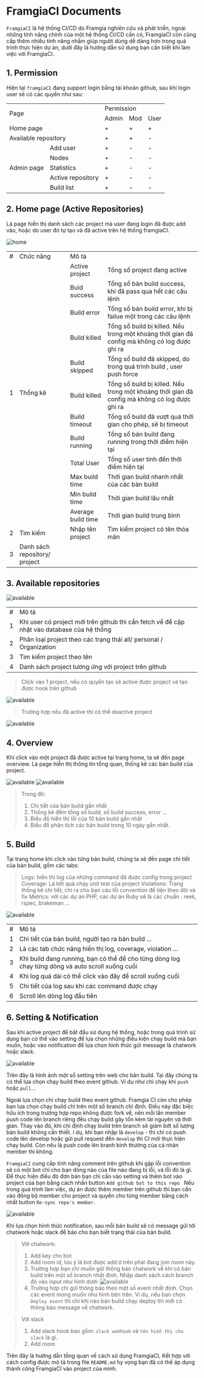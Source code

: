 
# FramgiaCI Documents
`FramgiaCI` là hệ thống CI/CD do Framgia nghiên cứu và phát triển, ngoài những tính năng chính của một hệ thống CI/CD cần có, FramgiaCI còn cũng cấp thêm nhiều tính năng nhằm giúp người dùng dễ dàng hơn trong quá trình thực hiện dự án, dưới đây là hướng dẫn sử dụng bạn cần biết khi làm việc với FramgiaCI.

## 1. Permission
Hiện tại `framgiaCI` đang support login bằng tài khoản github, sau khi login user sẽ có các quyền như sau:

<table>
    <tr>
        <td rowspan="2" colspan='2'>Page</td>
        <td colspan="3">Permission</td>
    </tr>
    <tr>
        <td>Admin</td>
        <td>Mod</td>
        <td>User</td>
    </tr>
    <tr>
        <td colspan='2'>Home page</td>
        <td>+</td>
        <td>+</td>
        <td>+</td>
    </tr>
    <tr>
        <td colspan='2'>Available repository</td>
        <td>+</td>
        <td>+</td>
        <td>-</td>
    </tr>
    <tr>
        <td rowspan='5'>Admin page</td>
        <td>Add user</td>
        <td>+</td>
        <td>-</td>
        <td>-</td>
    </tr>
    <tr>
        <td>Nodes</td>
        <td>+</td>
        <td>-</td>
        <td>-</td>
    </tr>
    <tr>
        <td>Statistics</td>
        <td>+</td>
        <td>-</td>
        <td>-</td>
    </tr>
    <tr>
        <td>Active repository</td>
        <td>+</td>
        <td>-</td>
        <td>-</td>
    </tr>
    <tr>
        <td>Build list</td>
        <td>+</td>
        <td>-</td>
        <td>-</td>
    </tr>
    
</table>

## 2. Home page (Active Repositories)
Là page hiển thị danh sách các project mà user đang login đã được add vào, hoặc do user đó tự tạo và đã active trên hệ thống framgiaCI.

![home](https://raw.githubusercontent.com/framgiaci/documents/master/images/Selection_010.png)

<table>
    <tr>
        <td>#</td>
        <td>Chức năng</td>
        <td colspan='2'>Mô tả</td>
    </tr>
    <tr>
        <td rowspan='12'>1</td>
        <td rowspan='12'>Thống kê</td>
        <td>Active project</td>
        <td>Tổng số project đang active</td>
    </tr>
    <tr>
        <td>Buid success</td>
        <td>Tổng số bản build success, khi đã pass qua hết các câu lệnh</td>
    </tr>
    <tr>
        <td>Build error</td>
        <td>Tổng số bản build error, khi bị failue một trong các câu lệnh</td>
    </tr>
    <tr>
        <td>Build killed</td>
        <td>Tổng số build bị killed. Nếu trong một khoảng thời gian đã config mà không có log được ghi ra</td>
    </tr>
    <tr>
        <td>Build skipped</td>
        <td>Tổng số build đã skipped, do trong quá trình build , user push force </td>
    </tr>
    <tr>
        <td>Build killed</td>
        <td>Tổng số build bị killed. Nếu trong một khoảng thời gian đã config mà không có log được ghi ra</td>
    </tr>
    <tr>
        <td>Build timeout</td>
        <td>Tổng số build đã vượt quá thời gian cho phép, sẽ bị timeout</td>
    </tr>
    <tr>
        <td>Build running</td>
        <td>Tổng số bản build đang running trong thời điểm hiện tại</td>
    </tr>
    <tr>
        <td>Total User</td>
        <td>Tổng số user tính đến thời điểm hiện tại</td>
    </tr>
    <tr>
        <td>Max build time</td>
        <td>Thời gian build nhanh nhất của các bản build</td>
    </tr>
    <tr>
        <td>Min build time</td>
        <td>Thời gian build lâu nhất</td>
    </tr>
    <tr>
        <td>Average build time</td>
        <td>Thời gian build trung bình</td>
    </tr>
    <tr>
        <td>2</td>
        <td>Tìm kiếm</td>
        <td>Nhập tên project</td>
        <td>Tìm kiếm project có tên thỏa mãn</td>
    </tr>
    <tr>
        <td>3</td>
        <td>Danh sách repository/ project</td>
        <td></td>
        <td></td>
    </tr>
</table>

## 3. Available repositories
![available](https://raw.githubusercontent.com/framgiaci/documents/master/images/Selection_012.png)
 
 <table>
    <tr>
        <td>#</td>
        <td>Mô tả</td>
    </tr>
    <tr>
        <td>1</td>
        <td>Khi user có project mới trên github thì cần fetch về để cập nhật vào database của hệ thống</td>
    </tr>
    <tr>
        <td>2</td>
        <td>Phân loại project theo các trạng thái all/ personal / Organization</td>
    </tr>
    <tr>
        <td>3</td>
        <td>Tìm kiếm project theo tên</td>
    </tr>
    <tr>
        <td>4</td>
        <td>Danh sách project tương ứng với project trên github</td>
    </tr>
</table>

> Click vào 1 project, nếu có quyền tạo sẽ active được project và tạo được hook  trên github
> 
![available](https://raw.githubusercontent.com/framgiaci/documents/master/images/Selection_013.png)

> Trường hợp nếu đã active thì có thể deactive project
> 
![available](https://raw.githubusercontent.com/framgiaci/documents/master/images/Selection_014.png)

## 4. Overview
Khi click vào một project đã được active tại trang home, ta sẽ đến page overview. Là page hiển thị thông tin tổng quan, thống kê các bản build của project.

![available](https://raw.githubusercontent.com/framgiaci/documents/master/images/Selection_015.png)
![available](https://raw.githubusercontent.com/framgiaci/documents/master/images/Selection_016.png)

>Trong đó:
>1. Chi tiết của bản build gần nhất
>2. Thống kê đếm tổng số build, số build success, error ...
>3. Biểu đồ hiển thị lỗi của 10 bản build gần nhất
>4. Biểu đồ phân tích các bản build trong 10 ngày gần nhất.
## 5. Build
Tại trang home khi click vào từng bản build, chúng ta sẽ đến page chi tiết của bản build, gồm các tabs:
> Logs: hiển thị log của những command đã được config trong project
> Coverage: Là kết quả chạy unit test của project
> Violations: Trang thống kê chi tiết, chỉ ra cho bạn các lỗi convention để tiện theo dõi và fix
> Metrics: với các dự án PHP, các dự án Ruby sẽ là các chuẩn : reek, rspec, brakeman ...
> 
![available](https://raw.githubusercontent.com/framgiaci/documents/master/images/Selection_023.png)

<table>
    <tr>
        <td>#</td>
        <td>Mô tả</td>
    </tr>
    <tr>
        <td>1</td>
        <td>Chi tiết của bản build, người tạo ra bản build ...</td>
    </tr>
    <tr>
        <td>2</td>
        <td>Là các tab chức năng hiển thị log, coverage, violation ...</td>
    </tr>
    <tr>
        <td>3</td>
        <td>Khi build đang running, bạn có thể để cho từng dòng log chay từng dòng và auto scroll xuống cuối</td>
    </tr>
    <tr>
        <td>4</td>
        <td>Khi log quá dài có thể click vào đây để scroll xuống cuối</td>
    </tr>
    <tr>
        <td>5</td>
        <td>Chi tiết của log sau khi các command được chạy</td>
    </tr>
    <tr>
        <td>6</td>
        <td>Scroll lên dòng log đầu tiên</td>
    </tr>
</table>


## 6. Setting & Notification
Sau khi active project để bắt đầu sử dụng hệ thống, hoặc trong quá trình sử dụng bạn có thể vào setting để lựa chọn những điều kiện chạy build mà bạn muốn, hoặc vào notification để lựa chọn hình thức gửi message là chatwork hoặc slack.

![available](https://github.com/framgiaci/documents/blob/master/images/setting.png)

Trên đây là hình ảnh một số setting trên web cho bản build. Tại đây chúng ta có thể lựa chọn chạy build theo event github. Ví dụ như chỉ chạy khi `push` hoặc `pull`...

Ngoài lựa chọn chỉ chạy build theo event github. Framgia CI còn cho phép bạn lựa chọn chạy build chỉ trên một số branch chỉ định. Điều này đặc biệc hữu ích trong trường hợp repo không được fork về, nên mỗi lần member push code lên branch riêng đều chạy build gây tốn kém tài nguyên và thời gian. Thay vào đó, khi chỉ định chạy build trên branch sẽ giảm bớt số lượng bản build không cần thiết.
í dụ, khi bạn nhập là `develop` - thì chỉ có push code lên develop hoặc gửi pull request đến `develop` thì CI mới thực hiện chạy build. Còn nếu là push code lên branh bình thường của cá nhân member thì không.


`FramgiaCI` cung cấp tính năng comment trên github khi gặp lỗi convention sẽ có một bot chỉ cho bạn dòng nào của file nào đang bị lỗi, và lỗi đó là gì. Để thực hiện điều đó đơn bản bạn chỉ cẩn vào setting và thêm bot vào project của bạn bằng cách nhấn button  `Add github bot to this repo `
Nếu trong quá trình làm việc, dự án được thêm member trên github thì bạn cần vào đồng bộ member cho project và quyền cho từng member bằng cách nhất button `Re-sync repo's member`.

![available](https://raw.githubusercontent.com/framgiaci/documents/master/images/Selection_022.png)

Khi lựa chọn hình thức notification, sau mỗi bản build sẽ có message gửi tới chatwork hoặc slack để báo cho bạn biết trạng thái của bản build.
> Với chatwork:
> 1. Add key cho bot
> 2. Add room id, lưu ý là bot được add ở trên phải đang join room này.
> 3. Trường hợp bạn chỉ muốn gửi thông báo chatwork về khi có bản build trên một số branch nhất định. Nhập danh sách cách branch đó vào input như hình dưới:
![available](https://github.com/framgiaci/documents/blob/master/images/chatwork.png)
> 4. Trường hợp chỉ gửi thông báo theo một số event nhất định. Chọn các event mong muốn như hình bên trên. Ví dụ, nếu bạn chọn `Deploy event` thì chỉ khi nào bản build chạy deploy thì mới có thông báo message về chatwork.


> Với slack
> 1. Add slack hook bao gồm: `slack webhook` và `tên hiển thị cho slack` là gì.
> 2. Add room 

Trên đây là hướng dẫn tổng quan về cách sử dụng FramgiaCI, Kết hợp với cách config được mô tả trong file `README.md` hy vọng bạn đã có thể áp dụng thành công FramgiaCI vào project của mình.
